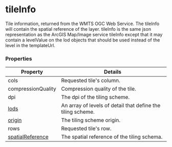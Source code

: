 # tileInfo

Tile information, returned from the WMTS OGC Web Service. The tileInfo will contain the spatial reference of the layer. tileInfo is the same json representation as the ArcGIS Map/Image service tileInfo except that it may contain a levelValue on the lod objects that should be used instead of the level in the templateUrl.

### Properties

| Property | Details
| --- | ---
| cols | Requested tile's column.
| compressionQuality | Compression quality of the tile.
| dpi | The dpi of the tiling scheme.
| [lods](lod.md) | An array of levels of detail that define the tiling scheme.
| [origin](point_geometry.md) | The tiling scheme origin.
| rows | Requested tile's row.
| [spatialReference](spatialReference.md) | The spatial reference of the tiling schema.



